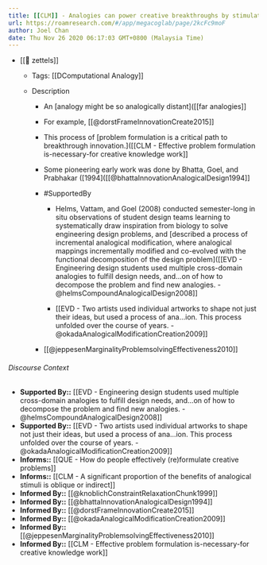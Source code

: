 ```yaml
---
title: [[CLM]] - Analogies can power creative breakthroughs by stimulating effective problem (re)formulation
url: https://roamresearch.com/#/app/megacoglab/page/2kcFc9moF
author: Joel Chan
date: Thu Nov 26 2020 06:17:03 GMT+0800 (Malaysia Time)
---
```


- [[🌲 zettels]]

    - Tags: [[DComputational Analogy]]

    - Description

        - An [analogy might be so analogically distant]([[far analogies]]

        - For example, [[@dorstFrameInnovationCreate2015]]

        - This process of [problem formulation is a critical path to breakthrough innovation.]([[CLM - Effective problem formulation is-necessary-for creative knowledge work]]

        - Some pioneering early work was done by Bhatta, Goel, and Prabhakar ([1994]([[@bhattaInnovationAnalogicalDesign1994]]

        - #SupportedBy

            - Helms, Vattam, and Goel (2008) conducted semester-long in situ observations of student design teams learning to systematically draw inspiration from biology to solve engineering design problems, and [described a process of incremental analogical modification, where analogical mappings incrementally modified and co-evolved with the functional decomposition of the design problem]([[EVD - Engineering design students used multiple cross-domain analogies to fulfill design needs, and...on of how to decompose the problem and find new analogies. - @helmsCompoundAnalogicalDesign2008]]

            - [[EVD - Two artists used individual artworks to shape not just their ideas, but used a process of ana...ion. This process unfolded over the course of years. - @okadaAnalogicalModificationCreation2009]]

        - [[@jeppesenMarginalityProblemsolvingEffectiveness2010]]

###### Discourse Context

- **Supported By::** [[EVD - Engineering design students used multiple cross-domain analogies to fulfill design needs, and...on of how to decompose the problem and find new analogies. - @helmsCompoundAnalogicalDesign2008]]
- **Supported By::** [[EVD - Two artists used individual artworks to shape not just their ideas, but used a process of ana...ion. This process unfolded over the course of years. - @okadaAnalogicalModificationCreation2009]]
- **Informs::** [[QUE - How do people effectively (re)formulate creative problems]]
- **Informs::** [[CLM - A significant proportion of the benefits of analogical stimuli is oblique or indirect]]
- **Informed By::** [[@knoblichConstraintRelaxationChunk1999]]
- **Informed By::** [[@bhattaInnovationAnalogicalDesign1994]]
- **Informed By::** [[@dorstFrameInnovationCreate2015]]
- **Informed By::** [[@okadaAnalogicalModificationCreation2009]]
- **Informed By::** [[@jeppesenMarginalityProblemsolvingEffectiveness2010]]
- **Informed By::** [[CLM - Effective problem formulation is-necessary-for creative knowledge work]]
